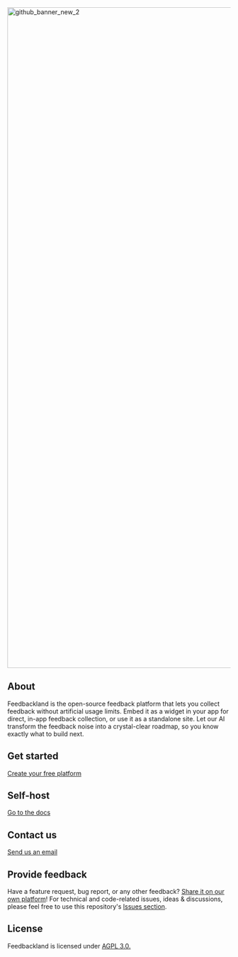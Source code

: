 
<img width="2421" height="1489" alt="github_banner_new_2" src="https://github.com/user-attachments/assets/8566b567-449a-4fda-93fb-83585cc88721" />

## About

Feedbackland is the open-source feedback platform that lets you collect feedback without artificial usage limits. Embed it as a widget in your app for direct, in-app feedback collection, or use it as a standalone site. Let our AI transform the feedback noise into a crystal-clear roadmap, so you know exactly what to build next.

## Get started

[Create your free platform](https://get-started.feedbackland.com)

## Self-host

[Go to the docs](https://github.com/feedbackland/feedbackland/blob/main/SELFHOSTING.md)

## Contact us

[Send us an email](mailto:hello@feedbackland.com)

## Provide feedback

Have a feature request, bug report, or any other feedback? [Share it on our own platform](https://dogfood.feedbackland.com)!
For technical and code-related issues, ideas & discussions, please feel free to use this repository's [Issues section](https://github.com/feedbackland/feedbackland/issues).

## License

Feedbackland is licensed under [AGPL 3.0.](https://github.com/feedbackland/feedbackland?tab=AGPL-3.0-1-ov-file)
